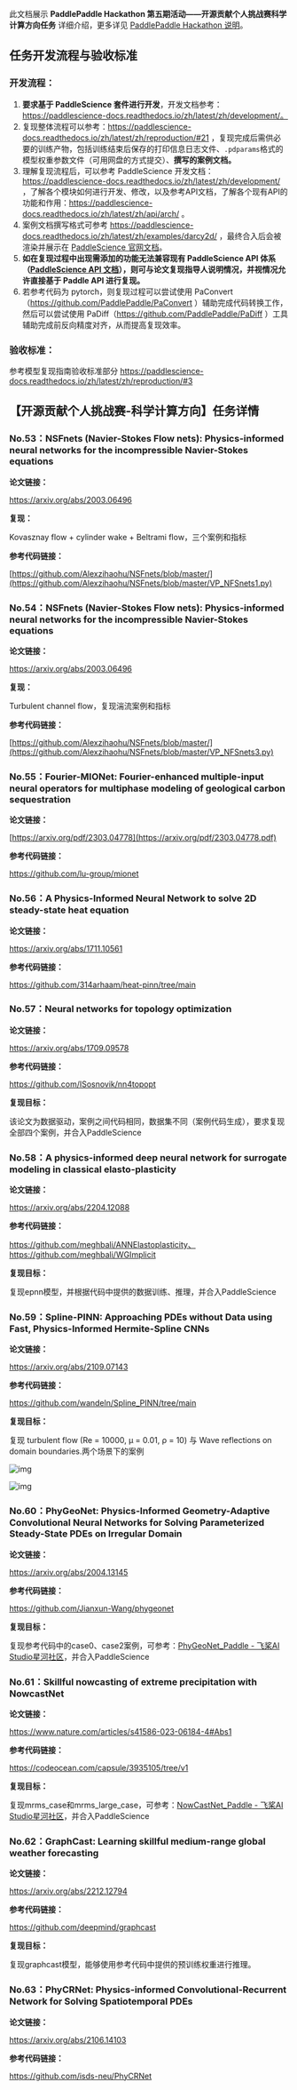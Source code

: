 此文档展示 **PaddlePaddle Hackathon 第五期活动——开源贡献个人挑战赛科学计算方向任务** 详细介绍，更多详见  [PaddlePaddle Hackathon 说明](https://www.paddlepaddle.org.cn/contributionguide?docPath=hackathon_cn)。

## 任务开发流程与验收标准

### 开发流程：

1. **要求基于 PaddleScience 套件进行开发**，开发文档参考：https://paddlescience-docs.readthedocs.io/zh/latest/zh/development/。
2. 复现整体流程可以参考：https://paddlescience-docs.readthedocs.io/zh/latest/zh/reproduction/#21 ，复现完成后需供必要的训练产物，包括训练结束后保存的打印信息日志文件、`.pdparams`格式的模型权重参数文件（可用网盘的方式提交）、**撰写的案例文档。**
3. 理解复现流程后，可以参考 PaddleScience 开发文档：https://paddlescience-docs.readthedocs.io/zh/latest/zh/development/ ，了解各个模块如何进行开发、修改，以及参考API文档，了解各个现有API的功能和作用：https://paddlescience-docs.readthedocs.io/zh/latest/zh/api/arch/ 。
4. 案例文档撰写格式可参考 https://paddlescience-docs.readthedocs.io/zh/latest/zh/examples/darcy2d/ ，最终合入后会被渲染并展示在 [PaddleScience 官网文档](https://paddlescience-docs.readthedocs.io/zh/latest/zh/examples/volterra_ide/)。
5. **如在复现过程中出现需添加的功能无法兼容现有 PaddleScience API 体系（[**PaddleScience API 文档**](https://paddlescience-docs.readthedocs.io/zh/latest/zh/api/arch/)﻿），则可与论文复现指导人说明情况，并视情况允许直接基于 Paddle API 进行复现。**
6. 若参考代码为 pytorch，则复现过程可以尝试使用 PaConvert（https://github.com/PaddlePaddle/PaConvert ）辅助完成代码转换工作，然后可以尝试使用 PaDiff（https://github.com/PaddlePaddle/PaDiff ）工具辅助完成前反向精度对齐，从而提高复现效率。

### 验收标准：

参考模型复现指南验收标准部分 https://paddlescience-docs.readthedocs.io/zh/latest/zh/reproduction/#3

## 【开源贡献个人挑战赛-科学计算方向】任务详情

### No.53：NSFnets (Navier-Stokes Flow nets): Physics-informed neural networks for the incompressible Navier-Stokes equations

**论文链接：**

https://arxiv.org/abs/2003.06496

**复现：**

Kovasznay flow + cylinder wake + Beltrami flow，三个案例和指标

**参考代码链接：**

[https://github.com/Alexzihaohu/NSFnets/blob/master/](https://github.com/Alexzihaohu/NSFnets/blob/master/VP_NFSnets1.py)

### No.54：NSFnets (Navier-Stokes Flow nets): Physics-informed neural networks for the incompressible Navier-Stokes equations

**论文链接：**

https://arxiv.org/abs/2003.06496

**复现：**

Turbulent channel flow，复现湍流案例和指标

**参考代码链接：**

[https://github.com/Alexzihaohu/NSFnets/blob/master/](https://github.com/Alexzihaohu/NSFnets/blob/master/VP_NFSnets3.py)

### No.55：Fourier-MIONet: Fourier-enhanced multiple-input neural operators for multiphase modeling of geological carbon sequestration

**论文链接：**

[https://arxiv.org/pdf/2303.04778](https://arxiv.org/pdf/2303.04778.pdf)

**参考代码链接：**

https://github.com/lu-group/mionet

### No.56：A Physics-Informed Neural Network to solve 2D steady-state heat equation

**论文链接：**

https://arxiv.org/abs/1711.10561

**参考代码链接：**

https://github.com/314arhaam/heat-pinn/tree/main

### No.57：Neural networks for topology optimization

**论文链接：**

https://arxiv.org/abs/1709.09578

**参考代码链接：**

https://github.com/ISosnovik/nn4topopt

**复现目标：**

该论文为数据驱动，案例之间代码相同，数据集不同（案例代码生成），要求复现全部四个案例，并合入PaddleScience

### No.58：A physics-informed deep neural network for surrogate modeling in classical elasto-plasticity

**论文链接：**

https://arxiv.org/abs/2204.12088

**参考代码链接：**

https://github.com/meghbali/ANNElastoplasticity、https://github.com/meghbali/WGImplicit

**复现目标：**

复现epnn模型，并根据代码中提供的数据训练、推理，并合入PaddleScience

### No.59：Spline-PINN: Approaching PDEs without Data using Fast, Physics-Informed Hermite-Spline CNNs

**论文链接：**

https://arxiv.org/abs/2109.07143

**参考代码链接：**

https://github.com/wandeln/Spline_PINN/tree/main

**复现目标：**

复现 turbulent flow (Re = 10000, µ = 0.01, ρ = 10) 与 Wave reflections on domain boundaries.两个场景下的案例

![img](./img/59_1.png)

![img](./img/59_2.png)

### No.60：PhyGeoNet: Physics-Informed Geometry-Adaptive Convolutional Neural Networks for Solving Parameterized Steady-State PDEs on Irregular Domain

**论文链接：**

https://arxiv.org/abs/2004.13145

**参考代码链接：**

https://github.com/Jianxun-Wang/phygeonet

**复现目标：**

复现参考代码中的case0、case2案例，可参考：[PhyGeoNet_Paddle - 飞桨AI Studio星河社区](https://aistudio.baidu.com/projectdetail/6796618)，并合入PaddleScience

### No.61：Skillful nowcasting of extreme precipitation with NowcastNet

**论文链接：**

https://www.nature.com/articles/s41586-023-06184-4#Abs1

**参考代码链接：**

https://codeocean.com/capsule/3935105/tree/v1

**复现目标：**

复现mrms_case和mrms_large_case，可参考：[NowCastNet_Paddle - 飞桨AI Studio星河社区](https://aistudio.baidu.com/projectdetail/6796590)，并合入PaddleScience

### No.62：GraphCast: Learning skillful medium-range global weather forecasting

**论文链接：**

https://arxiv.org/abs/2212.12794

**参考代码链接：**

https://github.com/deepmind/graphcast

**复现目标：**

复现graphcast模型，能够使用参考代码中提供的预训练权重进行推理。

### No.63：PhyCRNet: Physics-informed Convolutional-Recurrent Network for Solving Spatiotemporal PDEs

**论文链接：**

https://arxiv.org/abs/2106.14103

**参考代码链接：**

https://github.com/isds-neu/PhyCRNet
